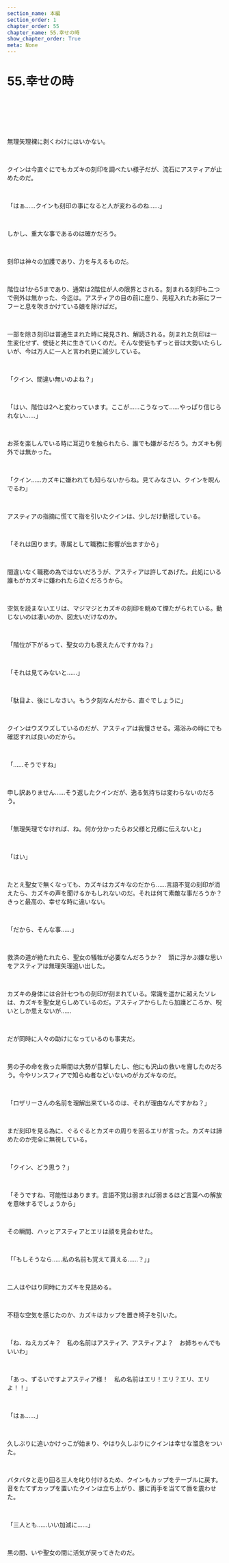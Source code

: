 ```yaml
---
section_name: 本編
section_order: 1
chapter_order: 55
chapter_name: 55.幸せの時
show_chapter_order: True
meta: None
---
```


# 55.幸せの時
<div class="novel_view" id="novel_honbun">
 <p id="L1">
 </p>
 <p id="L2">
  <br/>
 </p>
 <p id="L3">
  <br/>
 </p>
 <p id="L4">
  <br/>
 </p>
 <p id="L5">
  無理矢理裸に剥くわけにはいかない。
 </p>
 <p id="L6">
  <br/>
 </p>
 <p id="L7">
  クインは今直ぐにでもカズキの刻印を調べたい様子だが、流石にアスティアが止めたのだ。
 </p>
 <p id="L8">
  <br/>
 </p>
 <p id="L9">
  「はぁ……クインも刻印の事になると人が変わるのね……」
 </p>
 <p id="L10">
  <br/>
 </p>
 <p id="L11">
  しかし、重大な事であるのは確かだろう。
 </p>
 <p id="L12">
  <br/>
 </p>
 <p id="L13">
  刻印は神々の加護であり、力を与えるものだ。
 </p>
 <p id="L14">
  <br/>
 </p>
 <p id="L15">
  階位は1から5まであり、通常は2階位が人の限界とされる。刻まれる刻印も二つで例外は無かった、今迄は。アスティアの目の前に座り、先程入れたお茶にフーフーと息を吹きかけている娘を除けばだ。
 </p>
 <p id="L16">
  <br/>
 </p>
 <p id="L17">
  一部を除き刻印は普通生まれた時に発見され、解読される。刻まれた刻印は一生変化せず、使徒と共に生きていくのだ。そんな使徒もずっと昔は大勢いたらしいが、今は万人に一人と言われ更に減少している。
 </p>
 <p id="L18">
  <br/>
 </p>
 <p id="L19">
  「クイン、間違い無いのよね？」
 </p>
 <p id="L20">
  <br/>
 </p>
 <p id="L21">
  「はい、階位は2へと変わっています。ここが……こうなって……やっぱり信じられない……」
 </p>
 <p id="L22">
  <br/>
 </p>
 <p id="L23">
  お茶を楽しんでいる時に耳辺りを触られたら、誰でも嫌がるだろう。カズキも例外では無かった。
 </p>
 <p id="L24">
  <br/>
 </p>
 <p id="L25">
  「クイン……カズキに嫌われても知らないからね。見てみなさい、クインを睨んでるわ」
 </p>
 <p id="L26">
  <br/>
 </p>
 <p id="L27">
  アスティアの指摘に慌てて指を引いたクインは、少しだけ動揺している。
 </p>
 <p id="L28">
  <br/>
 </p>
 <p id="L29">
  「それは困ります。専属として職務に影響が出ますから」
 </p>
 <p id="L30">
  <br/>
 </p>
 <p id="L31">
  間違いなく職務の為ではないだろうが、アスティアは許してあげた。此処にいる誰もがカズキに嫌われたら泣くだろうから。
 </p>
 <p id="L32">
  <br/>
 </p>
 <p id="L33">
  空気を読まないエリは、マジマジとカズキの刻印を眺めて煙たがられている。動じないのは凄いのか、図太いだけなのか。
 </p>
 <p id="L34">
  <br/>
 </p>
 <p id="L35">
  「階位が下がるって、聖女の力も衰えたんですかね？」
 </p>
 <p id="L36">
  <br/>
 </p>
 <p id="L37">
  「それは見てみないと……」
 </p>
 <p id="L38">
  <br/>
 </p>
 <p id="L39">
  「駄目よ、後にしなさい。もう夕刻なんだから、直ぐでしょうに」
 </p>
 <p id="L40">
  <br/>
 </p>
 <p id="L41">
  クインはウズウズしているのだが、アスティアは我慢させる。湯浴みの時にでも確認すれば良いのだから。
 </p>
 <p id="L42">
  <br/>
 </p>
 <p id="L43">
  「……そうですね」
 </p>
 <p id="L44">
  <br/>
 </p>
 <p id="L45">
  申し訳ありません……そう返したクインだが、逸る気持ちは変わらないのだろう。
 </p>
 <p id="L46">
  <br/>
 </p>
 <p id="L47">
  「無理矢理でなければ、ね。何か分かったらお父様と兄様に伝えないと」
 </p>
 <p id="L48">
  <br/>
 </p>
 <p id="L49">
  「はい」
 </p>
 <p id="L50">
  <br/>
 </p>
 <p id="L51">
  たとえ聖女で無くなっても、カズキはカズキなのだから……言語不覚の刻印が消えたら、カズキの声を聞けるかもしれないのだ。それは何て素敵な事だろうか？　きっと最高の、幸せな時に違いない。
 </p>
 <p id="L52">
  <br/>
 </p>
 <p id="L53">
  「だから、そんな事……」
 </p>
 <p id="L54">
  <br/>
 </p>
 <p id="L55">
  救済の道が絶たれたら、聖女の犠牲が必要なんだろうか？　頭に浮かぶ嫌な思いをアスティアは無理矢理追い出した。
 </p>
 <p id="L56">
  <br/>
 </p>
 <p id="L57">
  カズキの身体には合計七つもの刻印が刻まれている。常識を遥かに超えたソレは、カズキを聖女足らしめているのだ。アスティアからしたら加護どころか、呪いとしか思えないが……
 </p>
 <p id="L58">
  <br/>
 </p>
 <p id="L59">
  だが同時に人々の助けになっているのも事実だ。
 </p>
 <p id="L60">
  <br/>
 </p>
 <p id="L61">
  男の子の命を救った瞬間は大勢が目撃したし、他にも沢山の救いを齎したのだろう。今やリンスフィアで知らぬ者などいないのがカズキなのだ。
 </p>
 <p id="L62">
  <br/>
 </p>
 <p id="L63">
  「ロザリーさんの名前を理解出来ているのは、それが理由なんですかね？」
 </p>
 <p id="L64">
  <br/>
 </p>
 <p id="L65">
  まだ刻印を見る為に、ぐるぐるとカズキの周りを回るエリが言った。カズキは諦めたのか完全に無視している。
 </p>
 <p id="L66">
  <br/>
 </p>
 <p id="L67">
  「クイン、どう思う？」
 </p>
 <p id="L68">
  <br/>
 </p>
 <p id="L69">
  「そうですね、可能性はあります。言語不覚は弱まれば弱まるほど言葉への解放を意味するでしょうから」
 </p>
 <p id="L70">
  <br/>
 </p>
 <p id="L71">
  その瞬間、ハッとアスティアとエリは顔を見合わせた。
 </p>
 <p id="L72">
  <br/>
 </p>
 <p id="L73">
  「「もしそうなら……私の名前も覚えて貰える……？」」
 </p>
 <p id="L74">
  <br/>
 </p>
 <p id="L75">
  二人はやはり同時にカズキを見詰める。
 </p>
 <p id="L76">
  <br/>
 </p>
 <p id="L77">
  不穏な空気を感じたのか、カズキはカップを置き椅子を引いた。
 </p>
 <p id="L78">
  <br/>
 </p>
 <p id="L79">
  「ね、ねえカズキ？　私の名前はアスティア、アスティアよ？　お姉ちゃんでもいいわ」
 </p>
 <p id="L80">
  <br/>
 </p>
 <p id="L81">
  「あっ、ずるいですよアスティア様！　私の名前はエリ！エリ？エリ、エリよ！！」
 </p>
 <p id="L82">
  <br/>
 </p>
 <p id="L83">
  「はぁ……」
 </p>
 <p id="L84">
  <br/>
 </p>
 <p id="L85">
  久しぶりに追いかけっこが始まり、やはり久しぶりにクインは幸せな溜息をついた。
 </p>
 <p id="L86">
  <br/>
 </p>
 <p id="L87">
  バタバタと走り回る三人を叱り付けるため、クインもカップをテーブルに戻す。音をたてずカップを置いたクインは立ち上がり、腰に両手を当てて唇を震わせた。
 </p>
 <p id="L88">
  <br/>
 </p>
 <p id="L89">
  「三人とも……いい加減に……」
 </p>
 <p id="L90">
  <br/>
 </p>
 <p id="L91">
  黒の間、いや聖女の間に活気が戻ってきたのだ。
 </p>
 <p id="L92">
  <br/>
 </p>
 <p id="L93">
  <br/>
 </p>
 <p id="L94">
  <br/>
 </p>
 <p id="L95">
  <br/>
 </p>
 <p id="L96">
  <br/>
 </p>
 <p id="L97">
  <br/>
 </p>
 <p id="L98">
  <br/>
 </p>
 <p id="L99">
  <br/>
 </p>
 <p id="L100">
  <br/>
 </p>
 <p id="L101">
  <br/>
 </p>
 <p id="L102">
  <br/>
 </p>
 <p id="L103">
  <br/>
 </p>
 <p id="L104">
  「アスト殿下」
 </p>
 <p id="L105">
  <br/>
 </p>
 <p id="L106">
  フェイは静かに立ち上がり、一礼をした。傍らには丁寧に包まれた小箱らしき物がある。
 </p>
 <p id="L107">
  <br/>
 </p>
 <p id="L108">
  「フェイ、久しぶりだな」
 </p>
 <p id="L109">
  <br/>
 </p>
 <p id="L110">
  座ってくれ……そう促したアストだが、表情は固い。フェイからの願いを受け、何をさておいても時間を作った。寧ろ早く会いに行くべき相手と思っていたからだ。
 </p>
 <p id="L111">
  <br/>
 </p>
 <p id="L112">
  アストはフェイから強い叱責や、怨みをぶつけられても耐えなければならないと思っていた。だからこそ、この席に同席者は連れていない。第三者が居ては、フェイが不敬罪に問われかね無いからだ。
 </p>
 <p id="L113">
  <br/>
 </p>
 <p id="L114">
  「直ぐに面会の許可を頂けるとは……感謝致します」
 </p>
 <p id="L115">
  <br/>
 </p>
 <p id="L116">
  「……いや、私から会いに行くべきだった。マファルダストには、フェイには本当に申し訳ないと思っている。詫びて済むものではないが、どうか許して欲しい」
 </p>
 <p id="L117">
  <br/>
 </p>
 <p id="L118">
  「……何故詫びなど……殿下に頭を下げさせる事などございません」
 </p>
 <p id="L119">
  <br/>
 </p>
 <p id="L120">
  「勿論ロザリーの事だ。我が騎士団の暴挙、許されるものではない。私も含め厳正な調査の上、厳しく対処するつもりだ」
 </p>
 <p id="L121">
  <br/>
 </p>
 <p id="L122">
  「殿下、おやめ下さい。騎士団ではなく、主戦派の暴挙です。主戦派の存在は、人々の悪意の澱。責めるなら全員であり、人の心の弱さでしょう。我らマファルダストは誰一人として殿下に恨みなどごさいません」
 </p>
 <p id="L123">
  <br/>
 </p>
 <p id="L124">
  「だが……」
 </p>
 <p id="L125">
  <br/>
 </p>
 <p id="L126">
  「姐さん……ロザリー隊長をはじめ、我らは殿下に感謝しております。常日頃からの森人への援助と配慮は皆が知っていること。自らを責めるなど、どうかしないで頂きたい」
 </p>
 <p id="L127">
  <br/>
 </p>
 <p id="L128">
  「……しかし……いや、わかった。今はよそう」
 </p>
 <p id="L129">
  <br/>
 </p>
 <p id="L130">
  フェイは眩しい光を見る様に、目を細めた。まだ若い王子は人格に優れ、武勇の誉れ高い。忠誠を誓う王家が偉大である事に何の不満があるだろうか。
 </p>
 <p id="L131">
  <br/>
 </p>
 <p id="L132">
  「今日伺ったのは、その事ではありません。いや、ある意味関係はありますが……」
 </p>
 <p id="L133">
  <br/>
 </p>
 <p id="L134">
  フェイは恭しく、傍らの小箱をテーブルに置く。綺麗な翡翠色の包みを取ると、中から大小二つの木箱が現れた。
 </p>
 <p id="L135">
  <br/>
 </p>
 <p id="L136">
  「これは？」
 </p>
 <p id="L137">
  <br/>
 </p>
 <p id="L138">
  「ロザリー隊長が、旅の途中でカズキ……聖女様へ贈った物です。お渡し頂きたいと思い、お持ちしました。その方が喜ぶでしょうから」
 </p>
 <p id="L139">
  <br/>
 </p>
 <p id="L140">
  「私が見ても？」
 </p>
 <p id="L141">
  <br/>
 </p>
 <p id="L142">
  「勿論です」
 </p>
 <p id="L143">
  <br/>
 </p>
 <p id="L144">
  小さな木箱を開けると、太陽に銀色の光が反射する。
 </p>
 <p id="L145">
  <br/>
 </p>
 <p id="L146">
  「髪飾り？」
 </p>
 <p id="L147">
  <br/>
 </p>
 <p id="L148">
  丁寧に磨かれたのだろう、銀月と星を象った美しい髪飾りだった。カズキの黒髪は優しい夜を幻想させ、よく映えるのがありありと分かる。
 </p>
 <p id="L149">
  <br/>
 </p>
 <p id="L150">
  「聖女様は……不思議と女性らしく着飾る事を好みませんでしたが、これだけは気に入ったのでしょう。良く似合っていました」
 </p>
 <p id="L151">
  <br/>
 </p>
 <p id="L152">
  「……ああ、確かによく似合うだろう。カズキは……少し個性的な子だが、あの通り美しい娘だからな」
 </p>
 <p id="L153">
  <br/>
 </p>
 <p id="L154">
  「ははは、個性的ですか。まあ、失礼を承知で言えば確かにそうですな」
 </p>
 <p id="L155">
  <br/>
 </p>
 <p id="L156">
  「……やはり、隊商でも？」
 </p>
 <p id="L157">
  <br/>
 </p>
 <p id="L158">
  「まるで少年の様だと皆が笑っていました。隊長も随分苦心していましたが、効果は余り無かった様です。その髪飾りはその一つですな」
 </p>
 <p id="L159">
  <br/>
 </p>
 <p id="L160">
  二人とも酒の事は言葉にしなかったが、暗黙の了解なのだろう。
 </p>
 <p id="L161">
  <br/>
 </p>
 <p id="L162">
  「アスティアも嘆いていたよ。あんなに綺麗なのにドレスすら嫌がるし、化粧などしようものなら逃げ回るから困る、と」
 </p>
 <p id="L163">
  <br/>
 </p>
 <p id="L164">
  「それなら……次の品こそ、その最たる物ですな。手に入れてからは、肌身離さず持ち歩いてました。いつも眺めては隊長に叱られていましたよ、危ないからと」
 </p>
 <p id="L165">
  <br/>
 </p>
 <p id="L166">
  「危ない？」
 </p>
 <p id="L167">
  <br/>
 </p>
 <p id="L168">
  言いながらも上蓋を取ったアストは、ひどく納得してしまった。
 </p>
 <p id="L169">
  <br/>
 </p>
 <p id="L170">
  それは少し長めに誂えたナイフだった。刃から持ち手まで一体で鍛えられたソレは、大変珍しい色合いをしている。しかも見た目に反し、非常に軽い。これなら非力なカズキでも持てるだろう。
 </p>
 <p id="L171">
  <br/>
 </p>
 <p id="L172">
  「まるでカズキの瞳の色だな……それに軽い」
 </p>
 <p id="L173">
  <br/>
 </p>
 <p id="L174">
  「センで手に入れた様です。偶然でしょうが、南へ入る前に……身を守る為、道具としても優秀ですからな」
 </p>
 <p id="L175">
  <br/>
 </p>
 <p id="L176">
  騎士や森人に限らず、ナイフは一般的な持ち物の一つだ。一人前と認めたとき、贈ることも珍しくない。
 </p>
 <p id="L177">
  <br/>
 </p>
 <p id="L178">
  「そうか……」
 </p>
 <p id="L179">
  <br/>
 </p>
 <p id="L180">
  「殿下の御懸念は良く分かります。事実、そのナイフは違うことに使われてしまいました。それでも、贈られた品々の中で最も喜んでいたのがそのナイフです」
 </p>
 <p id="L181">
  <br/>
 </p>
 <p id="L182">
  アストの苦い表情を、フェイは驚いたりしなかった。
 </p>
 <p id="L183">
  <br/>
 </p>
 <p id="L184">
  普段使いでは無く、お住まいに飾るのでは如何ですか？　そう投げ掛けたフェイの表情はどこまでも優しかった。
 </p>
 <p id="L185">
  <br/>
 </p>
 <p id="L186">
  「……そもそも、私が決めるものでは無いか。ありがとう、必ずカズキに渡すよ。フェイは会っていかなくていいのか？」
 </p>
 <p id="L187">
  <br/>
 </p>
 <p id="L188">
  「今は……マファルダストを立て直さなければなりません。それが私に課せられた急務でしょう。いずれまた」
 </p>
 <p id="L189">
  <br/>
 </p>
 <p id="L190">
  他にも理由があるとアストは理解したが、まだ割り切れない思いもあるのだろうと深く触れたりはしなかった。
 </p>
 <p id="L191">
  <br/>
 </p>
 <p id="L192">
  「そうか。フェイ、分かっていると思うが南だけは行くなよ？　近々動くがセンは撤退させる。先程陛下が決断されたんだ」
 </p>
 <p id="L193">
  <br/>
 </p>
 <p id="L194">
  「ご心配ありがとうございます。今は南どころか、動く事もままなりません。当面はリンスフィアで身体を休め、情勢を見て決めます」
 </p>
 <p id="L195">
  <br/>
 </p>
 <p id="L196">
  フェイは南へ行かないとは言わなかった。どれだけ危険でも、南は貴重な資源の宝庫だ。森人として……イオアンやロザリーを知る者として決断する時が来るだろう。フェイの眼は、森人の誇り高さを示していた。
 </p>
 <p id="L197">
  <br/>
 </p>
 <p id="L198">
  「……分かった。もし何かあれば連絡してくれ。私に直接で構わないし、通達は出しておく」
 </p>
 <p id="L199">
  <br/>
 </p>
 <p id="L200">
  「御配慮に感謝します。それではまた」
 </p>
 <p id="L201">
  <br/>
 </p>
 <p id="L202">
  立ち去るフェイを見送った後、アストは木箱を持ち歩き出した。
 </p>
 <p id="L203">
  <br/>
 </p>
 <p id="L204">
  <br/>
 </p>
 <p id="L205">
  <br/>
 </p>
 <p id="L206">
  <br/>
 </p>
 <p id="L207">
  <br/>
 </p>
 <p id="L208">
  <br/>
 </p>
 <p id="L209">
  <br/>
 </p>
 <p id="L210">
  <br/>
 </p>
 <p id="L211">
  <br/>
 </p>
 <p id="L212">
  聖女の間に辿り着くと、扉を少し強めにノックする。勝手に入る事はしない。相手は女性の上、言葉を紡げないのだから当然だろう。
 </p>
 <p id="L213">
  <br/>
 </p>
 <p id="L214">
  聖女の間へ向かう途中、警護の者と何度もすれ違った。アストから見て、皆が緊張感をもっているのは十分に理解出来た程だ。カズキに悪意を持って近づくなど不可能と考えていい。
 </p>
 <p id="L215">
  <br/>
 </p>
 <p id="L216">
  やがて扉が僅かに開き、中からクインが顔を出した。アストの姿を確認すると、更に大きく開き脇に避けた。
 </p>
 <p id="L217">
  <br/>
 </p>
 <p id="L218">
  「殿下」
 </p>
 <p id="L219">
  <br/>
 </p>
 <p id="L220">
  「ああ、ありがとう。あれは、何をしてるんだ？」
 </p>
 <p id="L221">
  <br/>
 </p>
 <p id="L222">
  アストの視線の先には、部屋の隅へ追い込まれたカズキと取り囲むアスティア達が見える。ジリジリと近づくアスティアは、広げた両手で捕まえる気なのだろう。聖女様は絶体絶命の状態と言っていい。
 </p>
 <p id="L223">
  <br/>
 </p>
 <p id="L224">
  「……何と言えばいいか……カズキに名前を覚えて貰おうと……」
 </p>
 <p id="L225">
  <br/>
 </p>
 <p id="L226">
  「名前を？」
 </p>
 <p id="L227">
  <br/>
 </p>
 <p id="L228">
  その瞬間アスティアは躍りかかったが、カズキはヒラリと身体を回転し見事に躱した。躱した反対側にエリが居るが、手は届かないだろう。
 </p>
 <p id="L229">
  <br/>
 </p>
 <p id="L230">
  「もう！　なんて逃げるのが上手いの！？　エリ！　作戦はないの？」
 </p>
 <p id="L231">
  <br/>
 </p>
 <p id="L232">
  最早当初の目的と、その為の手段が入れ替わっているのは明らかだった。一方エリはアストに気付いたのか、我関せずとその場から離れていく。
 </p>
 <p id="L233">
  <br/>
 </p>
 <p id="L234">
  「に、兄様！？　いたの！？」
 </p>
 <p id="L235">
  <br/>
 </p>
 <p id="L236">
  漸く気付いたアスティアは、顔を赤らめて姿勢を正した。カズキはアストの背後へ回り込み、小さな顔をチラリと覗かせている。
 </p>
 <p id="L237">
  <br/>
 </p>
 <p id="L238">
  「アスティア、余りカズキを苛めるなよ？」
 </p>
 <p id="L239">
  <br/>
 </p>
 <p id="L240">
  勿論本当に苛めている訳もないが、アストは微笑を浮かべ冷やかしておく。
 </p>
 <p id="L241">
  <br/>
 </p>
 <p id="L242">
  「ち、違うのよ！　カズキが……」
 </p>
 <p id="L243">
  <br/>
 </p>
 <p id="L244">
  「ははは、冗談だよ。怪我をしない様に気を付ないとな？」
 </p>
 <p id="L245">
  <br/>
 </p>
 <p id="L246">
  「……はーい。エリ！　何を関係ないって顔してるのよ！　あとで覚えてなさい……」
 </p>
 <p id="L247">
  <br/>
 </p>
 <p id="L248">
  「殿下、その木箱は？」
 </p>
 <p id="L249">
  <br/>
 </p>
 <p id="L250">
  キリがないとクインは目的であろう箱に目をやった。
 </p>
 <p id="L251">
  <br/>
 </p>
 <p id="L252">
  「ああ、フェイ……森人の、マファルダストの副隊長から預かったんだ。カズキへ手渡して欲しいと、先程ね」
 </p>
 <p id="L253">
  <br/>
 </p>
 <p id="L254">
  アストは残りの手でカズキを優しく誘導すると、室内の椅子まで促した。カズキも逆らう事なく従い、ストンと腰を下ろす。
 </p>
 <p id="L255">
  <br/>
 </p>
 <p id="L256">
  「くっ……素直ね……」
 </p>
 <p id="L257">
  <br/>
 </p>
 <p id="L258">
  アスティアは呟きながらも、興味を惹かれて横に腰掛け……しっかりとカズキの隣を確保するアスティアに、アストは益々笑顔になった。
 </p>
 <p id="L259">
  <br/>
 </p>
 <p id="L260">
  テーブルにそっと木箱を置くと、まずは髪飾りを披露する。
 </p>
 <p id="L261">
  <br/>
 </p>
 <p id="L262">
  「まあ……凄く綺麗ね。銀月と、星……大人しい飾りだけど、上品で素敵。これをカズキに？」
 </p>
 <p id="L263">
  <br/>
 </p>
 <p id="L264">
  「ああ、選んだのはロザリーらしい。少しでも女の子らしくと願い、贈ったと聞いた」
 </p>
 <p id="L265">
  <br/>
 </p>
 <p id="L266">
  カズキは両手で箱を持ち、ジッと髪飾りを眺めている。ロザリーを思い出しているのだろう、目を離す事は無かった。
 </p>
 <p id="L267">
  <br/>
 </p>
 <p id="L268">
  「カズキ、着けてあげるわ」
 </p>
 <p id="L269">
  <br/>
 </p>
 <p id="L270">
  アスティアはそっと木箱を下させて、宝物を扱う様に手に取った。クインは気を利かせ、鏡を取りに行く。
 </p>
 <p id="L271">
  <br/>
 </p>
 <p id="L272">
  鏡の世界には月と星を纏った聖女がいる。艶やかな黒髪は夜を思わせて、髪飾りが際立って見えた。同時に銀色の煌めきは控えめで、ひっそりと夜を彩る。
 </p>
 <p id="L273">
  <br/>
 </p>
 <p id="L274">
  「……本当に素敵……カズキにぴったりね……」
 </p>
 <p id="L275">
  <br/>
 </p>
 <p id="L276">
  「ああ、流石ロザリーだな……本当に綺麗だ」
 </p>
 <p id="L277">
  <br/>
 </p>
 <p id="L278">
  アストの綺麗と言う言葉の送り先……それは髪飾りなのか、それとも別の何かなのかは本人すら分かっていない。
 </p>
 <p id="L279">
  <br/>
 </p>
 <p id="L280">
  カズキにしては珍しく、鏡に映った姿を確認するよう顔を傾けたりしている。その仕草は少女そのものだった。
 </p>
 <p id="L281">
  <br/>
 </p>
 <p id="L282">
  「こんなに素敵なら、もう一つもきっと凄い物ね！　早く開けて見せて！」
 </p>
 <p id="L283">
  <br/>
 </p>
 <p id="L284">
  アスティアの期待通りでは無い気がするが、カズキが喜んでくれたらいい。そう願い、アストは手を伸ばした。
 </p>
 <p id="L285">
  <br/>
 </p>
 <p id="L286">
  長細い木箱を開けると、中からは翡翠色の輝きが溢れ出す。皆が息を呑み、目を凝らした。
 </p>
 <p id="L287">
  <br/>
 </p>
 <p id="L288">
  「……ナイフ？」
 </p>
 <p id="L289">
  <br/>
 </p>
 <p id="L290">
  王女であるアスティアには、余り馴染みの無い物だった。ネックレスなどの装飾品を期待していたからか肩透かしをされた気分でもあった。
 </p>
 <p id="L291">
  <br/>
 </p>
 <p id="L292">
  「綺麗ですけど……ナイフって、大丈夫なんでしょうか？」
 </p>
 <p id="L293">
  <br/>
 </p>
 <p id="L294">
  エリの言葉はアストも懸念した通り、血肉を捧げる事で力を現すカズキには持って欲しく無いと考えたのだろう。
 </p>
 <p id="L295">
  <br/>
 </p>
 <p id="L296">
  だが、直ぐにその心配など掻き消えてしまった。
 </p>
 <p id="L297">
  <br/>
 </p>
 <p id="L298">
  カズキが両手でナイフを持つと、その胸に抱き締めて身体を震わせたからだ。揺れる黒髪の奥からは涙が落ちるのが見えて、それがどれだけ大切な物か分かった。
 </p>
 <p id="L299">
  <br/>
 </p>
 <p id="L300">
  姉を自認する王女は寄り添ってカズキの背中を優しく撫でた。そうして抱き締めたアスティアも涙を浮かべ、温かい時が流れていく。
 </p>
 <p id="L301">
  <br/>
 </p>
 <p id="L302">
  残るアスト達は、その時間をただ見詰めるだけ。
 </p>
 <p id="L303">
  <br/>
 </p>
 <p id="L304">
  それは哀しくも、幸せな時だった。
 </p>
 <p id="L305">
  <br/>
 </p>
 <p id="L306">
  <br/>
 </p>
 <p id="L307">
  <br/>
 </p>
 <p id="L308">
  <br/>
 </p>
 <p id="L309">
  <br/>
 </p>
</div>

